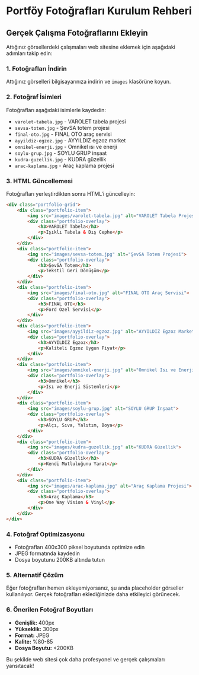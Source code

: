 # Portföy Fotoğrafları Kurulum Rehberi

## Gerçek Çalışma Fotoğraflarını Ekleyin

Attığınız görsellerdeki çalışmaları web sitesine eklemek için aşağıdaki adımları takip edin:

### 1. Fotoğrafları İndirin
Attığınız görselleri bilgisayarınıza indirin ve `images` klasörüne koyun.

### 2. Fotoğraf İsimleri
Fotoğrafları aşağıdaki isimlerle kaydedin:

- `varolet-tabela.jpg` - VAROLET tabela projesi
- `sevsa-totem.jpg` - ŞevSA totem projesi  
- `final-oto.jpg` - FINAL OTO araç servisi
- `ayyildiz-egzoz.jpg` - AYYILDIZ egzoz market
- `omnikel-enerji.jpg` - Omnikel ısı ve enerji
- `soylu-grup.jpg` - SOYLU GRUP inşaat
- `kudra-guzellik.jpg` - KUDRA güzellik
- `arac-kaplama.jpg` - Araç kaplama projesi

### 3. HTML Güncellemesi
Fotoğrafları yerleştirdikten sonra HTML'i güncelleyin:

```html
<div class="portfolio-grid">
    <div class="portfolio-item">
        <img src="images/varolet-tabela.jpg" alt="VAROLET Tabela Projesi">
        <div class="portfolio-overlay">
            <h3>VAROLET Tabela</h3>
            <p>Işıklı Tabela & Dış Cephe</p>
        </div>
    </div>
    <div class="portfolio-item">
        <img src="images/sevsa-totem.jpg" alt="ŞevSA Totem Projesi">
        <div class="portfolio-overlay">
            <h3>ŞevSA Totem</h3>
            <p>Tekstil Geri Dönüşüm</p>
        </div>
    </div>
    <div class="portfolio-item">
        <img src="images/final-oto.jpg" alt="FINAL OTO Araç Servisi">
        <div class="portfolio-overlay">
            <h3>FINAL OTO</h3>
            <p>Ford Özel Servisi</p>
        </div>
    </div>
    <div class="portfolio-item">
        <img src="images/ayyildiz-egzoz.jpg" alt="AYYILDIZ Egzoz Market">
        <div class="portfolio-overlay">
            <h3>AYYILDIZ Egzoz</h3>
            <p>Kaliteli Egzoz Uygun Fiyat</p>
        </div>
    </div>
    <div class="portfolio-item">
        <img src="images/omnikel-enerji.jpg" alt="Omnikel Isı ve Enerji">
        <div class="portfolio-overlay">
            <h3>Omnikel</h3>
            <p>Isı ve Enerji Sistemleri</p>
        </div>
    </div>
    <div class="portfolio-item">
        <img src="images/soylu-grup.jpg" alt="SOYLU GRUP İnşaat">
        <div class="portfolio-overlay">
            <h3>SOYLU GRUP</h3>
            <p>Alçı, Sıva, Yalıtım, Boya</p>
        </div>
    </div>
    <div class="portfolio-item">
        <img src="images/kudra-guzellik.jpg" alt="KUDRA Güzellik">
        <div class="portfolio-overlay">
            <h3>KUDRA Güzellik</h3>
            <p>Kendi Mutluluğunu Yarat</p>
        </div>
    </div>
    <div class="portfolio-item">
        <img src="images/arac-kaplama.jpg" alt="Araç Kaplama Projesi">
        <div class="portfolio-overlay">
            <h3>Araç Kaplama</h3>
            <p>One Way Vision & Vinyl</p>
        </div>
    </div>
</div>
```

### 4. Fotoğraf Optimizasyonu
- Fotoğrafları 400x300 piksel boyutunda optimize edin
- JPEG formatında kaydedin
- Dosya boyutunu 200KB altında tutun

### 5. Alternatif Çözüm
Eğer fotoğrafları hemen ekleyemiyorsanız, şu anda placeholder görseller kullanılıyor. Gerçek fotoğrafları eklediğinizde daha etkileyici görünecek.

### 6. Önerilen Fotoğraf Boyutları
- **Genişlik:** 400px
- **Yükseklik:** 300px  
- **Format:** JPEG
- **Kalite:** %80-85
- **Dosya Boyutu:** <200KB

Bu şekilde web sitesi çok daha profesyonel ve gerçek çalışmaları yansıtacak! 